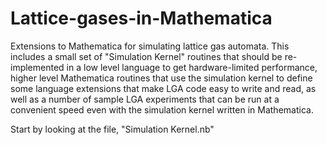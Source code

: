 # Lattice-gases-in-Mathematica
Extensions to Mathematica for simulating lattice gas automata.  This includes a small set of "Simulation Kernel" routines that should be re-implemented in a low level language to get hardware-limited performance, higher level Mathematica routines that use the simulation kernel to define some language extensions that make LGA code easy to write and read, as well as a number of sample LGA experiments that can be run at a convenient speed even with the simulation kernel written in Mathematica.

Start by looking at the file, "Simulation Kernel.nb"


